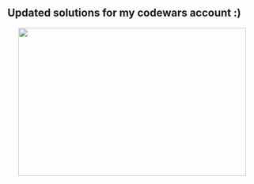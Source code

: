 <p align="center">
  <h2>
    Updated solutions for my codewars account :)
  </h2>
</p>
<p align="center">
  <a href='https://www.codewars.com/users/elmoiv/'>
    <img width="460" height="300" src="https://www.codewars.com/users/elmoiv/badges/large">
  </a>
</p>
